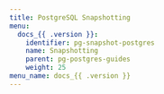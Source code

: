 ```yaml
---
title: PostgreSQL Snapshotting
menu:
  docs_{{ .version }}:
    identifier: pg-snapshot-postgres
    name: Snapshotting
    parent: pg-postgres-guides
    weight: 25
menu_name: docs_{{ .version }}
---
```

